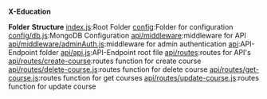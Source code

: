 **X-Education**

**Folder** **Structure**
[index.js](./index.js):Root Folder
[config](./config/):Folder for configuration
[config/db.js](./config/db.js):MongoDB Configuration
[api/middleware](./api/middleware):middleware for API
[api/middleware/adminAuth.js](./api/middleware/adminAuth.js):middleware for admin authentication
[api](./api/):API-Endpoint folder
[api/api.js](./api/api.js):API-Endpoint root file
[api/routes](./api/routes):routes for API's
[api/routes/create-course](./api/routes/create-course.js):routes function for create course
[api/routes/delete-course.js](./api/routes/delete-course.js):routes function for delete course
[api/routes/get-course.js](./api/routes/get-course.js):routes function for get courses
[api/routes/update-course.js](./api/routes/update-course.js):routes function for update course

